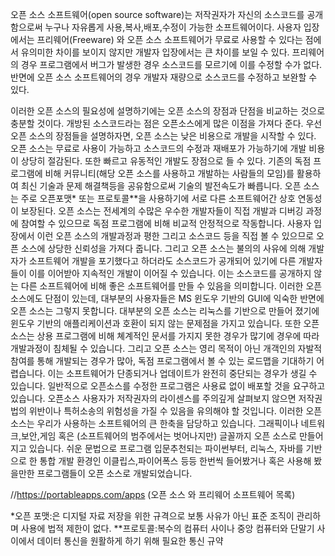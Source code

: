   오픈 소스 소프트웨어(open source software)는 저작권자가 자신의 소스코드를 공개함으로써 누구나 자유롭게 사용,복사,배포,수정이 가능한 소프트웨어이다. 사용자 입장에서는 프리웨어(Freeware) 와 오픈 소스 소프트웨어가 무료로 사용할 수 있다는 점에서 유의미한 차이를 보이지 않지만 개발자 입장에서는 큰 차이를 보일 수 있다. 프리웨어의 경우 프로그램에서 버그가 발생한 경우 소스코드를 모르기에 이를 수정할 수가 없다. 반면에 오픈 소스 소프트웨어의 경우 개발자 재량으로 소스코드를 수정하고 보완할 수 있다.

  이러한 오픈 소스의 필요성에 설명하기에는 오픈 소스의 장점과 단점을 비교하는 것으로 충분할 것이다. 개방된 소스코드라는 점은 오픈소스에게 많은 이점을 가져다 준다. 우선 오픈 소스의 장점들을 설명하자면, 오픈 소스는 낮은 비용으로 개발을 시작할 수 있다. 오픈 소스는 무료로 사용이 가능하고 소스코드의 수정과 재배포가 가능하기에 개발 비용이 상당히 절감된다. 또한 빠르고 유동적인 개발도 장점으로 들 수 있다. 기존의 독점 프로그램에 비해 커뮤니티(해당 오픈 소스를 사용하고 개발하는 사람들의 모임)를 활용하여 최신 기술과 문제 해결책등을 공유함으로써 기술의 발전속도가 빠릅니다. 오픈 소스는 주로 오픈포맷* 또는 프로토콜**을 사용하기에 서로 다른 소프트웨어간 상호 연동성이 보장된다. 오픈 소스는 전세계의 수많은 우수한 개발자들이 직접 개발과 디버깅 과정에 참여할 수 있으므로 독점 프로그램에 비해 비교적 안정적으로 작동합니다. 사용자 입장에서 이런 오픈 소스의 개발과정과 평한 그리고 소스코드 등을 직접 볼 수 있으므로 오픈 소스에 상당한 신뢰성을 가져다 줍니다. 그리고 오픈 소스는 불의의 사유에 의해 개발자가 소프트웨어 개발을 포기했다고 하더라도 소스코드가 공개되어 있기에 다른 개발자들이 이를 이어받아 지속적인 개발이 이어질 수 있습니다. 이는 소스코드를 공개하지 않는 다른 소프트웨어에 비해 좋은 소프트웨어를 만들 수 있음을 의미합니다. 이러한 오픈 소스에도 단점이 있는데, 대부분의 사용자들은 MS 윈도우 기반의 GUI에 익숙한 반면에 오픈 소스는 그렇지 못합니다. 대부분의 오픈 소스는 리눅스를 기반으로 만들어 졌기에 윈도우 기반의 애플리케이션과 호환이 되지 않는 문제점을 가지고 있습니다. 또한 오픈 소스는 상용 프로그램에 비해 쳬계적인 문서를 가지지 못한 경우가 많기에 경우에 따라 개발과정이 침체될 수 있습니다. 그리고 오픈 소스는 영리 목적이 아닌 개객인의 자발적 참여를 통해 개발되는 경우가 많아, 독점 프로그램에서 볼 수 있는 로드맵을 기대하기 어렵습니다. 이는 소프트웨어가 단종되거나 업데이트가 완전히 중단되는 경우가 생길 수 있습니다. 일반적으로 오픈소스를 수정한 프로그램은 사용료 없이 배포할 것을 요구하고 있습니다. 오픈소스 사용자가 저작권자의 라이센스를 주의깊게 살펴보지 않으면 저작권법의 위반이나 특허소송의 위험성을 가질 수 있음을 유의해야 할 것입니다.
  이러한 오픈 소스는 우리가 사용하는 소프트웨어의 큰 한축을 담당하고 있습니다. 그래픽이나 네트워크,보안,게임 혹은 (소프트웨어의 범주에서는 벗어나지만) 글꼴까지 오픈 소스로 만들어 지고 있습니다. 쉬운 문법으로 프로그램 입문추천되는 파이썬부터, 리눅스,  자바를 기반으로 한 통합 개발 환경인 이클립스,파이어폭스 등등 한번씩 들어봤거나 혹은 사용해 봤을만한 프로그램들이 오픈 소스로 개발되었습니다.

//https://portableapps.com/apps (오픈 소스 와 프리웨어 소프트웨어 목록)

*오픈 포맷:은 디지털 자료 저장을 위한 규격으로 보통 사유가 아닌 표준 조직이 관리하며 사용에 법적 제한이 없다.
**프로토콜:복수의 컴퓨터 사이나 중앙 컴퓨터와 단말기 사이에서 데이터 통신을 원활하게 하기 위해 필요한 통신 규약
